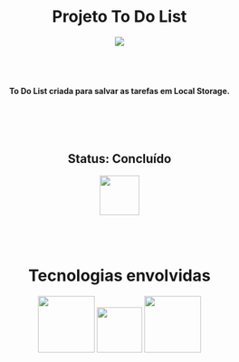 <div align="center"> <h1> Projeto To Do List </h1> </div>

<div align="center"><img src="https://res.cloudinary.com/dxcxlukk1/image/upload/v1652659816/print2_phozwd.png"> </div>
  
  
<br>
<br>
<br>  
<div align="center"> <h4> To Do List criada para salvar as tarefas em Local Storage. </h4> </div>

<br>
<br>
<br> 


<div align="center"> <h2> Status: Concluído </h2> 
<img width="70px" src="https://cdn-icons-png.flaticon.com/512/190/190411.png">
</div>


<br>
<br>
<br> 
<div align="center"> 
  <h1> Tecnologias envolvidas </h1>
  <img width="100px" src="https://cdn-icons-png.flaticon.com/512/5968/5968267.png">
  <img width="80px" src="https://cdn-icons-png.flaticon.com/512/5968/5968292.png">
  <img width="100px" src="https://cdn-icons-png.flaticon.com/512/5968/5968242.png">
</div>
